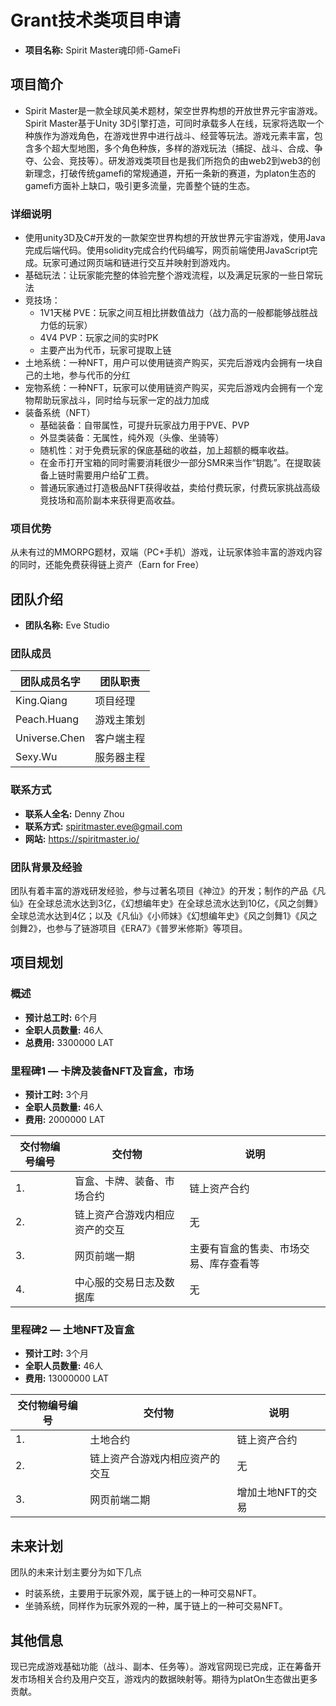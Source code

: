 # Grant技术类项目申请

* **项目名称:** Spirit Master魂印师-GameFi

## 项目简介  

 * Spirit Master是一款全球风美术题材，架空世界构想的开放世界元宇宙游戏。Spirit Master基于Unity 3D引擎打造，可同时承载多人在线，玩家将选取一个种族作为游戏角色，在游戏世界中进行战斗、经营等玩法。游戏元素丰富，包含多个超大型地图，多个角色种族，多样的游戏玩法（捕捉、战斗、合成、争夺、公会、竞技等）。研发游戏类项目也是我们所抱负的由web2到web3的创新理念，打破传统gamefi的常规通道，开拓一条新的赛道，为platon生态的gamefi方面补上缺口，吸引更多流量，完善整个链的生态。

### 详细说明

* 使用unity3D及C#开发的一款架空世界构想的开放世界元宇宙游戏，使用Java完成后端代码。使用solidity完成合约代码编写，网页前端使用JavaScript完成。玩家可通过网页端和链进行交互并映射到游戏内。
* 基础玩法：让玩家能完整的体验完整个游戏流程，以及满足玩家的一些日常玩法
* 竞技场：
    * 1V1天梯 PVE：玩家之间互相比拼数值战力（战力高的一般都能够战胜战力低的玩家）
    * 4V4 PVP：玩家之间的实时PK
    * 主要产出为代币，玩家可提取上链
* 土地系统：一种NFT，用户可以使用链资产购买，买完后游戏内会拥有一块自己的土地，参与代币的分红
* 宠物系统：一种NFT，玩家可以使用链资产购买，买完后游戏内会拥有一个宠物帮助玩家战斗，同时给与玩家一定的战力加成
* 装备系统（NFT）
    * 基础装备：自带属性，可提升玩家战力用于PVE、PVP
    * 外显类装备：无属性，纯外观（头像、坐骑等）
    * 随机性：对于免费玩家的保底基础的收益，加上超额的概率收益。
    * 在金币打开宝箱的同时需要消耗很少一部分SMR来当作“钥匙”。在提取装备上链时需要用户给矿工费。
    * 普通玩家通过打造极品NFT获得收益，卖给付费玩家，付费玩家挑战高级竞技场和高阶副本来获得更高收益。

### 项目优势 
从未有过的MMORPG题材，双端（PC+手机）游戏，让玩家体验丰富的游戏内容的同时，还能免费获得链上资产（Earn for Free）

## 团队介绍
* **团队名称:** Eve Studio

### 团队成员

|  团队成员名字 | 团队职责 |
|  ----  |----|
| King.Qiang | 项目经理 |
| Peach.Huang | 游戏主策划 |
| Universe.Chen | 客户端主程 |
| Sexy.Wu | 服务器主程 |

### 联系方式
* **联系人全名:** Denny Zhou
* **联系方式:** spiritmaster.eve@gmail.com
* **网站:** https://spiritmaster.io/

### 团队背景及经验
团队有着丰富的游戏研发经验，参与过著名项目《神泣》的开发；制作的产品《凡仙》在全球总流水达到3亿，《幻想编年史》在全球总流水达到10亿，《风之剑舞》全球总流水达到4亿；以及《凡仙》《小师妹》《幻想编年史》《风之剑舞1》《风之剑舞2》，也参与了链游项目《ERA7》《普罗米修斯》等项目。

## 项目规划

### 概述
* **预计总工时:** 6个月
* **全职人员数量:** 46人
* **总费用:** 3300000 LAT

### 里程碑1 — 卡牌及装备NFT及盲盒，市场
* **预计工时:** 3个月
* **全职人员数量:**  46人
* **费用:** 2000000 LAT

| 交付物编号编号 | 交付物 | 说明 |
| ------------- | ------------- | ------------- |
| 1. | 盲盒、卡牌、装备、市场合约 | 链上资产合约 |
| 2. | 链上资产合游戏内相应资产的交互 | 无 |
| 3. | 网页前端一期 | 主要有盲盒的售卖、市场交易、库存查看等 | 
| 4. | 中心服的交易日志及数据库 | 无 |  

### 里程碑2 — 土地NFT及盲盒
* **预计工时:** 3个月
* **全职人员数量:**  46人
* **费用:** 13000000 LAT

| 交付物编号编号 | 交付物 | 说明 |
| ------------- | ------------- | ------------- |
| 1. | 土地合约 | 链上资产合约 |
| 2. | 链上资产合游戏内相应资产的交互 | 无 |
| 3. | 网页前端二期 | 增加土地NFT的交易 | 

## 未来计划
团队的未来计划主要分为如下几点
- 时装系统，主要用于玩家外观，属于链上的一种可交易NFT。
- 坐骑系统，同样作为玩家外观的一种，属于链上的一种可交易NFT。

## 其他信息
现已完成游戏基础功能（战斗、副本、任务等）。游戏官网现已完成，正在筹备开发市场相关合约及用户交互，游戏内的数据映射等。期待为platOn生态做出更多贡献。